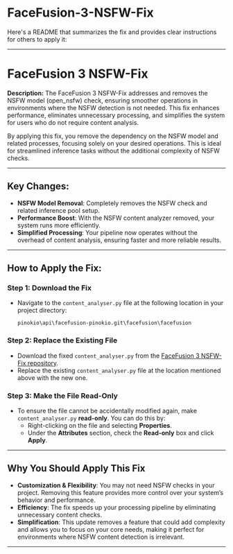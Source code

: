 # FaceFusion-3-NSFW-Fix
Here's a README that summarizes the fix and provides clear instructions for others to apply it:

---

# FaceFusion 3 NSFW-Fix

**Description:**
The FaceFusion 3 NSFW-Fix addresses and removes the NSFW model (open_nsfw) check, ensuring smoother operations in environments where the NSFW detection is not needed. This fix enhances performance, eliminates unnecessary processing, and simplifies the system for users who do not require content analysis.

By applying this fix, you remove the dependency on the NSFW model and related processes, focusing solely on your desired operations. This is ideal for streamlined inference tasks without the additional complexity of NSFW checks.

---

## Key Changes:
- **NSFW Model Removal**: Completely removes the NSFW check and related inference pool setup.
- **Performance Boost**: With the NSFW content analyzer removed, your system runs more efficiently.
- **Simplified Processing**: Your pipeline now operates without the overhead of content analysis, ensuring faster and more reliable results.

---

## How to Apply the Fix:

### Step 1: Download the Fix

- Navigate to the `content_analyser.py` file at the following location in your project directory:

  ```
  pinokio\api\facefusion-pinokio.git\facefusion\facefusion
  ```

### Step 2: Replace the Existing File

- Download the fixed `content_analyser.py` from the [FaceFusion 3 NSFW-Fix repository](https://github.com/shambrain/facefusion-3-nsfw-fix).
- Replace the existing `content_analyser.py` file at the location mentioned above with the new one.

### Step 3: Make the File Read-Only

- To ensure the file cannot be accidentally modified again, make `content_analyser.py` **read-only**. You can do this by:
  - Right-clicking on the file and selecting **Properties**.
  - Under the **Attributes** section, check the **Read-only** box and click **Apply**.

---

## Why You Should Apply This Fix

- **Customization & Flexibility**: You may not need NSFW checks in your project. Removing this feature provides more control over your system’s behavior and performance.
- **Efficiency**: The fix speeds up your processing pipeline by eliminating unnecessary content checks.
- **Simplification**: This update removes a feature that could add complexity and allows you to focus on your core needs, making it perfect for environments where NSFW content detection is irrelevant.

---

